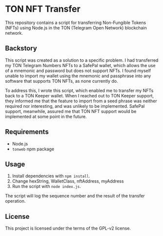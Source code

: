 # TON NFT Transfer

This repository contains a script for transferring Non-Fungible Tokens (NFTs) using Node.js in the TON (Telegram Open Network) blockchain network.

## Backstory

This script was created as a solution to a specific problem. I had transferred my TON Telegram Numbers NFTs to a SafePal wallet, which allows the use of a mnemonic and password but does not support NFTs. I found myself unable to import my wallet using the mnemonic and passphrase into any software that supports TON NFTs, as none currently do.

To address this, I wrote this script, which enabled me to transfer my NFTs back to a TON Keeper wallet. When I reached out to TON Keeper support, they informed me that the feature to import from a seed phrase was neither required nor interesting, and was unlikely to be implemented. SafePal support, meanwhile, assured me that TON NFT support would be implemented at some point in the future.

## Requirements

- Node.js
- `tonweb` npm package

## Usage

1. Install dependencies with `npm install`.
2. Change hexString, WalletClass, nftAddress, myAddress
3. Run the script with `node index.js`.

The script will log the sequence number and the result of the transfer operation.

## License

This project is licensed under the terms of the GPL-v2 license.

